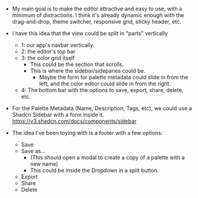 - My main goal is to make the editor attractive and easy to use, with a minimum of distractions. I think it's already dynamic enough with the drag-and-drop, theme switcher, responsive grid, sticky header, etc.

- I have this idea that the view could be split in "parts" vertically
    - 1: our app's navbar vertically.
    - 2: the editor's top bar
    - 3: the color grid itself
        - This could be the section that scrolls.
        - This is where the sidebar/sidepanes could be.
            - Maybe the form for palette metadata could slide in from the left, and the color editor could slide in from the right.
    - 4: The bottom bar with the options to save, export, share, delete, etc.

- For the Palette Metadata (Name, Description, Tags, etc), we could use a Shadcn Sidebar with a form inside it.
https://v3.shadcn.com/docs/components/sidebar

- The idea I've been toying with is a footer with a few options:
    - Save
    - Save as...
        - (This should open a modal to create a copy of a palette with a new name)
        - This could be inside the Dropdown in a split button.
    - Export
    - Share
    - Delete
